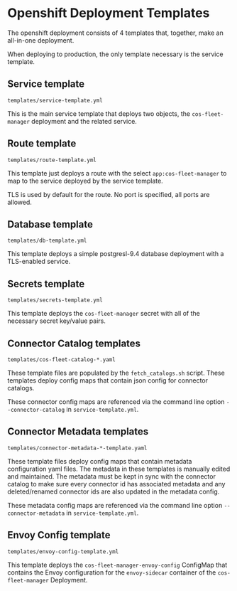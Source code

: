 # Openshift Deployment Templates

The openshift deployment consists of 4 templates that, together, make an all-in-one deployment.

When deploying to production, the only template necessary is the service template.

## Service template

`templates/service-template.yml`

This is the main service template that deploys two objects, the `cos-fleet-manager` deployment and the related service.

## Route template

`templates/route-template.yml`

This template just deploys a route with the select `app:cos-fleet-manager` to map to the service deployed by the service template.

TLS is used by default for the route. No port is specified, all ports are allowed.

## Database template

`templates/db-template.yml`

This template deploys a simple postgresl-9.4 database deployment with a TLS-enabled service.

## Secrets template

`templates/secrets-template.yml`

This template deploys the `cos-fleet-manager` secret with all of the necessary secret key/value pairs.

## Connector Catalog templates

`templates/cos-fleet-catalog-*.yaml`

These template files are populated by the `fetch_catalogs.sh` script. These templates deploy config maps that contain json config for connector catalogs.

These connector config maps are referenced via the command line option `--connector-catalog` in `service-template.yml`.

## Connector Metadata templates

`templates/connector-metadata-*-template.yaml`

These template files deploy config maps that contain metadata configuration yaml files. The metadata in these templates is manually edited and maintained.
The metadata must be kept in sync with the connector catalog to make sure every connector id has associated metadata and any deleted/renamed connector ids are also updated in the metadata config.

These metadata config maps are referenced via the command line option `--connector-metadata` in `service-template.yml`.

## Envoy Config template

`templates/envoy-config-template.yml`

This template deploys the `cos-fleet-manager-envoy-config` ConfigMap that contains the Envoy
configuration for the `envoy-sidecar` container of the `cos-fleet-manager` Deployment.